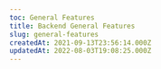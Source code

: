 ```yaml
---
toc: General Features
title: Backend General Features
slug: general-features
createdAt: 2021-09-13T23:56:14.000Z
updatedAt: 2022-08-03T19:08:25.000Z
---
```

